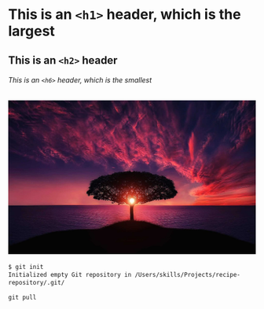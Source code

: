# This is an `<h1>` header, which is the largest

## This is an `<h2>` header

###### This is an `<h6>` header, which is the smallest

![image of tree](/tree-736885_1280.jpg)


```
$ git init
Initialized empty Git repository in /Users/skills/Projects/recipe-repository/.git/
```

```shell
git pull 
```
